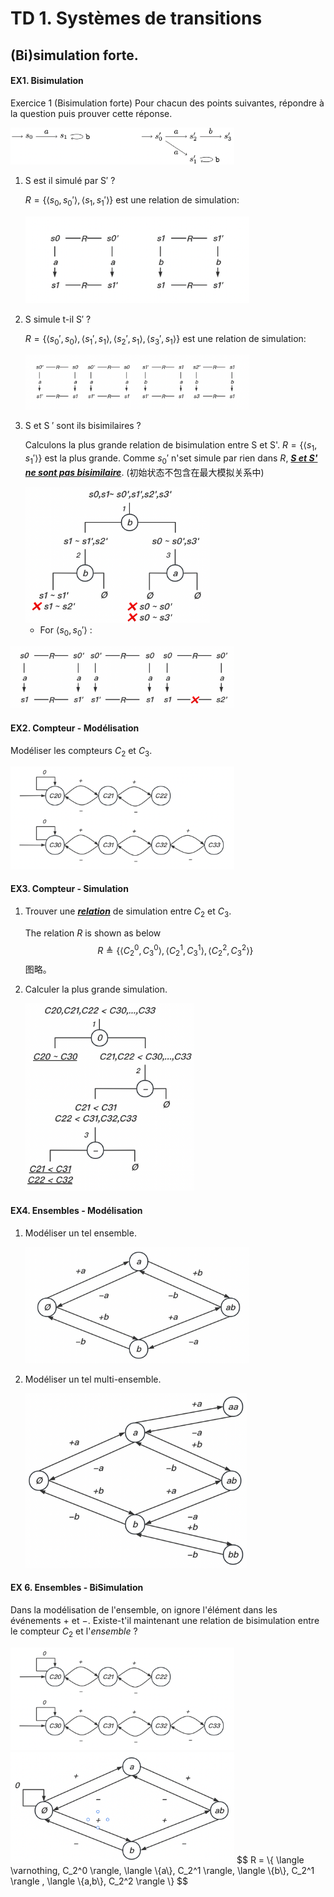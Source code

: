 # TD 1. Systèmes de transitions

## (Bi)simulation forte.

#### EX1. Bisimulation

Exercice 1 (Bisimulation forte) Pour chacun des points suivantes, répondre à la question puis prouver cette réponse.

<img src="TD1_images/image-20230125102104135.png" alt="image-20230125102104135" style="zoom:35%;" />

1. S est il simulé par S′ ?

   $R = \{ \langle s_0,s_0'\rangle, \langle s_1, s_1' \rangle\}$ est une relation de simulation:

   <img src="TD1_images/image-20221109143232197.png" alt="image-20221109143232197" style="zoom:35%;" />

2. S simule t-il S′ ?

   $R = \{ \langle s_0',s_0 \rangle, \langle s_1', s_1 \rangle, \langle s_2', s_1 \rangle, \langle s_3', s_1 \rangle\}$ est une relation de simulation:

   <img src="TD1_images/image-20221109143852550.png" alt="image-20221109143852550" style="zoom:35%;" />

3. S et S ′ sont ils bisimilaires ?

   Calculons la plus grande relation de bisimulation entre S et S'. $R = \{ \langle s_1,s_1' \rangle \}$ est la plus grande. Comme $s_0'$ n'set simule par rien dans $R$, <u>***S et S' ne sont pas bisimilaire***</u>. (初始状态不包含在最大模拟关系中)
   
   <img src="TD1_images/image-20230125103401864.png" alt="image-20230125103401864" style="zoom:35%;" />
   
   - For $\langle s_0,s_0'\rangle$ :

<img src="TD1_images/image-20230125101858023.png" alt="image-20230125101858023" style="zoom:35%;" />



#### EX2. Compteur - Modélisation

Modéliser les compteurs $C_2$ et $C_3$.

<img src="TD1_images/image-20230125104650120.png" alt="image-20230125104650120" style="zoom:35%;" />



#### EX3. Compteur - Simulation

1. Trouver une <u>***relation***</u> de simulation entre $C_2$ et $C_3$.

   The relation $R$ is shown as below
   $$
   R \triangleq \{ \langle C_2^0,C_3^0\rangle , \langle C_2^1,C_3^1\rangle , \langle C_2^2,C_3^2\rangle\}
   $$
   图略。

2. Calculer la plus grande simulation.

   <img src="TD1_images/image-20230125111024813.png" alt="image-20230125111024813" style="zoom:35%;" />



#### EX4. Ensembles - Modélisation

1. Modéliser un tel ensemble.

   <img src="TD1_images/image-20230125112920399.png" alt="image-20230125112920399" style="zoom:35%;" />

2. Modéliser un tel multi-ensemble.

   <img src="TD1_images/image-20230125113429020.png" alt="image-20230125113429020" style="zoom:35%;" />

#### EX 6. Ensembles - BiSimulation

Dans la modélisation de l'ensemble, on ignore l'élément dans les événements $+$ et $-$. Existe-t'il maintenant une relation de bisimulation entre le compteur $C_2$ et l'*ensemble* ?

<img src="TD1_images/image-20230125104650120.png" alt="image-20230125104650120" style="zoom:35%;" />

<img src="TD1_images/image-20230125114340548.png" alt="image-20230125114340548" style="zoom:35%;" />
$$
R = \{ \langle \varnothing, C_2^0 \rangle, \langle \{a\}, C_2^1 \rangle, \langle \{b\}, C_2^1 \rangle , \langle \{a,b\}, C_2^2 \rangle \}
$$
